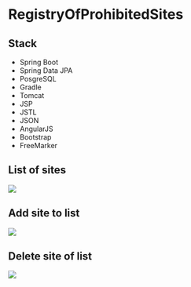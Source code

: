 # RegistryOfProhibitedSites
## Stack
- Spring Boot
- Spring Data JPA
- PosgreSQL
- Gradle
- Tomcat
- JSP
- JSTL
- JSON
- AngularJS
- Bootstrap
- FreeMarker

## List of sites
<img src="https://camo.githubusercontent.com/d37495a8a5f169936326f57ee43367775b9eff32/68747470733a2f2f70702e757365726170692e636f6d2f633833373232342f763833373232343334392f35343232392f6452475f4c625a596549412e6a7067"/>

## Add site to list
<img src="https://camo.githubusercontent.com/2f97c61fd8a35019784d24e5a4d89aa33852460c/68747470733a2f2f70702e757365726170692e636f6d2f633833373232342f763833373232343334392f35343232302f7253596243675a61626d672e6a7067"/>

## Delete site of list
<img src="https://camo.githubusercontent.com/2482ecf516ab5f6671d9a79f3cc1567aac7e36d8/68747470733a2f2f70702e757365726170692e636f6d2f633633393331392f763633393331393336392f34636564622f716f4972386844576747382e6a7067"/>
